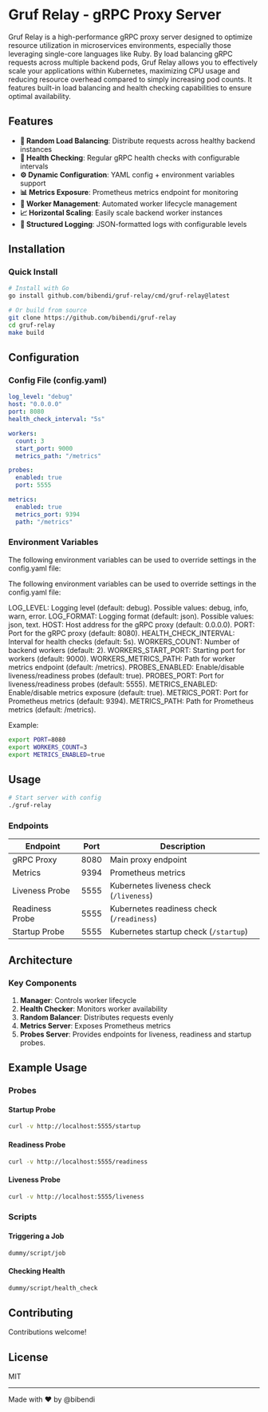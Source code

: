 # Gruf Relay - gRPC Proxy Server

Gruf Relay is a high-performance gRPC proxy server designed to optimize resource utilization in microservices environments, especially those leveraging single-core languages like Ruby. By load balancing gRPC requests across multiple backend pods, Gruf Relay allows you to effectively scale your applications within Kubernetes, maximizing CPU usage and reducing resource overhead compared to simply increasing pod counts. It features built-in load balancing and health checking capabilities to ensure optimal availability.

## Features

- **🔄 Random Load Balancing**: Distribute requests across healthy backend instances
- **🏥 Health Checking**: Regular gRPC health checks with configurable intervals
- **⚙️ Dynamic Configuration**: YAML config + environment variables support
- **📊 Metrics Exposure**: Prometheus metrics endpoint for monitoring
- **🔌 Worker Management**: Automated worker lifecycle management
- **📈 Horizontal Scaling**: Easily scale backend worker instances
- **📝 Structured Logging**: JSON-formatted logs with configurable levels

## Installation

### Quick Install
```bash
# Install with Go
go install github.com/bibendi/gruf-relay/cmd/gruf-relay@latest

# Or build from source
git clone https://github.com/bibendi/gruf-relay
cd gruf-relay
make build
```

## Configuration

### Config File (config.yaml)
```yaml
log_level: "debug"
host: "0.0.0.0"
port: 8080
health_check_interval: "5s"

workers:
  count: 3
  start_port: 9000
  metrics_path: "/metrics"

probes:
  enabled: true
  port: 5555

metrics:
  enabled: true
  metrics_port: 9394
  path: "/metrics"
```

### Environment Variables

The following environment variables can be used to override settings in the config.yaml file:

The following environment variables can be used to override settings in the config.yaml file:

LOG_LEVEL: Logging level (default: debug). Possible values: debug, info, warn, error.
LOG_FORMAT: Logging format (default: json). Possible values: json, text.
HOST: Host address for the gRPC proxy (default: 0.0.0.0).
PORT: Port for the gRPC proxy (default: 8080).
HEALTH_CHECK_INTERVAL: Interval for health checks (default: 5s).
WORKERS_COUNT: Number of backend workers (default: 2).
WORKERS_START_PORT: Starting port for workers (default: 9000).
WORKERS_METRICS_PATH: Path for worker metrics endpoint (default: /metrics).
PROBES_ENABLED: Enable/disable liveness/readiness probes (default: true).
PROBES_PORT: Port for liveness/readiness probes (default: 5555).
METRICS_ENABLED: Enable/disable metrics exposure (default: true).
METRICS_PORT: Port for Prometheus metrics (default: 9394).
METRICS_PATH: Path for Prometheus metrics (default: /metrics).

Example:
```bash
export PORT=8080
export WORKERS_COUNT=3
export METRICS_ENABLED=true
```

## Usage

```bash
# Start server with config
./gruf-relay
```

### Endpoints

| Endpoint          | Port  | Description                                  |
|-------------------|-------|----------------------------------------------|
| gRPC Proxy        | 8080  | Main proxy endpoint                           |
| Metrics           | 9394  | Prometheus metrics                            |
| Liveness Probe    | 5555  | Kubernetes liveness check (`/liveness`)       |
| Readiness Probe   | 5555  | Kubernetes readiness check (`/readiness`)     |
| Startup Probe     | 5555  | Kubernetes startup check (`/startup`)         |

## Architecture

### Key Components
1. **Manager**: Controls worker lifecycle
2. **Health Checker**: Monitors worker availability
3. **Random Balancer**: Distributes requests evenly
4. **Metrics Server**: Exposes Prometheus metrics
5. **Probes Server**: Provides endpoints for liveness, readiness and startup probes.

## Example Usage

### Probes

#### Startup Probe
```bash
curl -v http://localhost:5555/startup
```

#### Readiness Probe
```bash
curl -v http://localhost:5555/readiness
```

#### Liveness Probe
```bash
curl -v http://localhost:5555/liveness
```

### Scripts

#### Triggering a Job
```bash
dummy/script/job
```

#### Checking Health
```bash
dummy/script/health_check
```

## Contributing

Contributions welcome!

## License

MIT

---

Made with ❤️ by @bibendi
```
